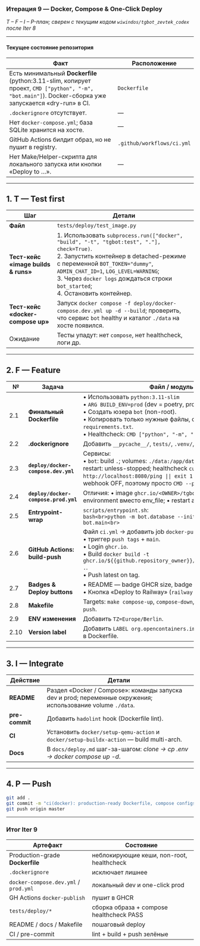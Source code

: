 ### Итерация 9 — **Docker, Compose & One-Click Deploy**

*T – F – I – P-план; сверен с текущим кодом `wiwindos/tgbot_zevtek_codex` после Iter 8*

---

#### Текущее состояние репозитория

| Факт                                                                                                                                                    | Расположение               |
| ------------------------------------------------------------------------------------------------------------------------------------------------------- | -------------------------- |
| Есть минимальный **Dockerfile** (python:3.11-slim, копирует проект, `CMD ["python", "-m", "bot.main"]`).  Docker-сборка уже запускается «dry-run» в CI. | `Dockerfile`               |
| `.dockerignore` отсутствует.                                                                                                                            | —                          |
| Нет `docker-compose.yml`; база SQLite хранится на хосте.                                                                                                | —                          |
| GitHub Actions билдит образ, но не пушит в registry.                                                                                                    | `.github/workflows/ci.yml` |
| Нет Make/Helper-скрипта для локального запуска или кнопки «Deploy to …».                                                                                | —                          |

---

## 1. T — **Test first**

| Шаг                                 | Детали                                                                                                                                                                                                                                                                                                     |
| ----------------------------------- | ---------------------------------------------------------------------------------------------------------------------------------------------------------------------------------------------------------------------------------------------------------------------------------------------------------- |
| **Файл**                            | `tests/deploy/test_image.py`                                                                                                                                                                                                                                                                               |
| **Тест-кейс «image builds & runs»** | 1. Использовать `subprocess.run(["docker", "build", "-t", "tgbot:test", "."], check=True)`. <br>2. Запустить контейнер в detached-режиме с переменной `BOT_TOKEN="dummy"`, `ADMIN_CHAT_ID=1`, `LOG_LEVEL=WARNING`; <br>3. Через `docker logs` дождаться строки `bot_started`; <br>4. Остановить контейнер. |
| **Тест-кейс «docker-compose up»**   | Запуск `docker compose -f deploy/docker-compose.dev.yml up -d --build`; проверить, что сервис `bot` healthy и каталог `./data` на хосте появился.                                                                                                                                                          |
| Ожидание                            | Тесты упадут: нет `compose`, нет healthcheck, логи др.                                                                                                                                                                                                                                                     |

---

## 2. F — **Feature**

| №    | Задача                               | Файл / модуль                                                                                                                                                                                                                                                       |
| ---- | ------------------------------------ | ------------------------------------------------------------------------------------------------------------------------------------------------------------------------------------------------------------------------------------------------------------------- |
| 2.1  | **Финальный Dockerfile**             | • Использовать `python:3.11-slim`<br>• `ARG BUILD_ENV=prod` (dev = poetry, prod = pip).<br>• Создать юзера `bot` (non-root).<br>• Копировать только нужные файлы, слой кеша для `requirements.txt`.<br>• Healthcheck: `CMD ["python", "-m", "bot.main", "--ping"]`. |
| 2.2  | **.dockerignore**                    | Добавить `__pycache__/`, `tests/`, `.venv/`, `*.log`, `*.db`…                                                                                                                                                                                                       |
| 2.3  | **`deploy/docker-compose.dev.yml`**  | Сервисы:<br>• `bot`: build `.`; volumes: `./data:/app/data`; env\_file: `.env`; restart: unless-stopped; healthcheck `curl -f http://localhost:8080/ping \|\| exit 1` (используем aiogram webhook OFF, поэтому просто `CMD --ping`).                                |
| 2.4  | **`deploy/docker-compose.prod.yml`** | Отличия: • image `ghcr.io/<OWNER>/tgbot:latest`; • environment вместо env\_file; • restart always.                                                                                                                                                                  |
| 2.5  | **Entrypoint-wrap**                  | `scripts/entrypoint.sh`:<br>`bash<br>python -m bot.database --init && python -m bot.main<br>`                                                                                                                                                                       |
| 2.6  | **GitHub Actions: build-push**       | Файл `ci.yml` → добавить job `docker-publish`:<br>• триггер `push tags` + `main`.<br>• Login `ghcr.io`.<br>• Build `docker build -t ghcr.io/${{github.repository_owner}}/tgbot:${{github.sha}} .`.<br>• Push latest on tag.                                         |
| 2.7  | **Badges & Deploy buttons**          | • README — badge GHCR size, badge CI.<br>• Кнопка «Deploy to Railway» (`railway.json`) или generic.                                                                                                                                                                 |
| 2.8  | **Makefile**                         | Targets: `make compose-up`, `compose-down`, `docker-build`, `docker-push`.                                                                                                                                                                                          |
| 2.9  | **ENV изменения**                    | Добавить `TZ=Europe/Berlin`.                                                                                                                                                                                                                                        |
| 2.10 | **Version label**                    | Добавить `LABEL org.opencontainers.image.version=$VERSION` в Dockerfile.                                                                                                                                                                                            |

---

## 3. I — **Integrate**

| Действие       | Детали                                                                                                      |
| -------------- | ----------------------------------------------------------------------------------------------------------- |
| **README**     | Раздел «Docker / Compose»: команды запуска dev и prod; переменные окружения; использование volume `./data`. |
| **pre-commit** | Добавить `hadolint` hook (Dockerfile lint).                                                                 |
| **CI**         | Установить `docker/setup-qemu-action` и `docker/setup-buildx-action` — build multi-arch.                    |
| **Docs**       | В `docs/deploy.md` шаг-за-шагом: *clone → cp .env → docker compose up -d*.                                  |

---

## 4. P — **Push**

```bash
git add .
git commit -m "ci(docker): production-ready Dockerfile, compose configs and GHCR publishing"
git push origin master
```

---

### Итог Iter 9

| Артефакт                              | Состояние                                 |
| ------------------------------------- | ----------------------------------------- |
| Production-grade **Dockerfile**       | неблокирующие кеши, non-root, healthcheck |
| `.dockerignore`                       | исключает лишнее                          |
| `docker-compose.dev.yml` / `prod.yml` | локальный dev и one-click prod            |
| GH Actions `docker-publish`           | пушит в GHCR                              |
| `tests/deploy/*`                      | сборка образа + compose healthcheck PASS  |
| README / docs / Makefile              | пошаговый deploy                          |
| CI / pre-commit                       | lint + build + push зелёные               |
